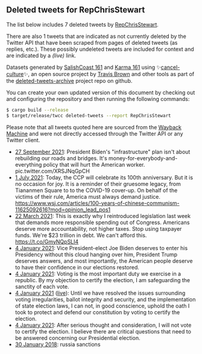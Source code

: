 ## Deleted tweets for RepChrisStewart

The list below includes 7 deleted tweets by
[RepChrisStewart](https://twitter.com/RepChrisStewart).

There are also 1 tweets that are indicated as not currently
deleted by the Twitter API that have been scraped from pages of deleted tweets (as replies, etc.).
These possibly undeleted tweets are included for context and are indicated by a _(live)_ link.


Datasets generated by [SalishCoast 161](https://twitter.com/SalishCoastA) and [Karma 161](https://twitter.com/KarmaOneSixOne)
using ✨[cancel-culture](https://github.com/travisbrown/cancel-culture)✨, an open source project by [Travis Brown](https://twitter.com/travisbrown) 
and other tools as part of the [deleted-tweets-archive](https://github.com/salcoast/deleted-tweets-archive/) project repo on github.

You can create your own updated version of this document by checking out and configuring the
repository and then running the following commands:

```bash
$ cargo build --release
$ target/release/twcc deleted-tweets --report RepChrisStewart
```

Please note that all tweets quoted here are sourced from the
[Wayback Machine](https://web.archive.org) and were not directly accessed through the Twitter API or
any Twitter client.

* [27 September 2021](https://web.archive.org/web/20210927154110/https://twitter.com/RepChrisStewart/status/1442513930518155264): President Biden's "infrastructure" plan isn't about rebuilding our roads and bridges.  It's money-for-everybody-and-everything policy that will hurt the American worker. pic.twitter.com/XRSJNqGpCH
* [ 1 July 2021](https://web.archive.org/web/20210701142949/https://twitter.com/RepChrisStewart/status/1410606390494720012): Today, the CCP will celebrate its 100th anniversary. But it is no occasion for joy. It is a reminder of their gruesome legacy, from Tiananmen Square to to the COVID-19 cover-up.  On behalf of the victims of their rule, America must always demand justice. https://www.wsj.com/articles/100-years-of-chinese-communism-11625092616?mod=opinion_lead_pos1
* [22 March 2021](https://web.archive.org/web/20210322220323/https://twitter.com/RepChrisStewart/status/1374119543208095752): This is exactly why I reintroduced legislation last week that demands more responsible spending out of Congress.  Americans deserve more accountability, not higher taxes.   Stop using taxpayer funds. We're $23 trillion in debt. We can't afford this.   https://t.co/GmyNQpSLI4
* [ 4 January 2021](https://web.archive.org/web/20210104180444/https://twitter.com/RepChrisStewart/status/1346154786899570689): Vice President-elect Joe Biden deserves to enter his Presidency without this cloud hanging over him, President Trump deserves answers, and most importantly, the American people deserve to have their confidence in our elections restored.
* [ 4 January 2021](https://web.archive.org/web/20210104180444/https://twitter.com/RepChrisStewart/status/1346154786899570689): Voting is the most important duty we exercise in a republic. By my objection to certify the election, I am safeguarding the sanctity of each vote.
* [ 4 January 2021](https://web.archive.org/web/20210104180444/https://twitter.com/RepChrisStewart/status/1346154786899570689) ([live](https://twitter.com/RepChrisStewart/status/1346154785351888898)): Until we have resolved the issues surrounding voting irregularities, ballot integrity and security, and the implementation of state election laws, I can not, in good conscience, uphold the oath I took to protect and defend our constitution by voting to certify the election.
* [ 4 January 2021](https://web.archive.org/web/20210104180125/https://twitter.com/RepChrisStewart/status/1346154784638824450): After serious thought and consideration, I will not vote to certify the election. I believe there are critical questions that need to be answered concerning our Presidential election.
* [30 January 2018](https://web.archive.org/web/20180130220253/https://twitter.com/RepChrisStewart/status/958460535531548672): russia sanctions
